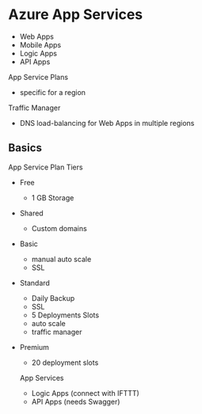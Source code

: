 # Azure App Services

- Web Apps
- Mobile Apps
- Logic Apps
- API Apps


App Service Plans
- specific for a region



Traffic Manager
- DNS load-balancing for Web Apps in multiple regions



## Basics

App Service Plan Tiers

- Free
  - 1 GB Storage
- Shared
  - Custom domains
- Basic
  - manual auto scale
  - SSL
- Standard
  - Daily Backup
  - SSL
  - 5 Deployments Slots
  - auto scale
  - traffic manager
  
- Premium
  - 20 deployment slots
  
  
  App Services
  - Logic Apps (connect with IFTTT)
  - API Apps (needs Swagger)
   
